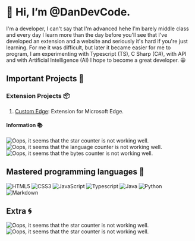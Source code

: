 # 👋 Hi, I’m @DanDevCode. 
I'm a developer, I can't say that I'm advanced hehe I'm barely middle class
and every day I learn more than the day before you'll see that I've developed an extension and a 
website and seriously it's hard if you're just learning. For me it was difficult, but later it became 
easier for me to program, I am experimenting with Typescript (TS), C Sharp (C#), 
with API and with Artificial Intelligence (AI) I hope to become a great developer. 😀

## Important Projects 🧰

### Extension Projects 📦

1. [Custom Edge](https://github.com/DanDevCode/Edge-Custom-Extension-Code): Extension for Microsoft Edge.
#### Information 📚

![Oops, it seems that the star counter is not working well.](https://img.shields.io/github/manifest-json/v/XtensionsHubStudio/Edge-Custom-Extension-Code?label=Version) ![Oops, it seems that the language counter is not working well.](https://img.shields.io/github/languages/count/XtensionsHubStudio/Edge-Custom-Extension-Code?color=gray&label=Languages) ![Oops, it seems that the bytes counter is not working well.](https://img.shields.io/github/languages/code-size/XtensionsHubStudio/Edge-Custom-Extension-Code?label=Size)

## Mastered programming languages 💼

![HTML5](https://img.shields.io/badge/html5-%23E34F26.svg?style=for-the-badge&logo=html5&logoColor=white) ![CSS3](https://img.shields.io/badge/css3-%231572B6.svg?style=for-the-badge&logo=css3&logoColor=white)
![JavaScript](https://img.shields.io/badge/JavaScript-FEFF01?logo=javascript&logoColor=000000&style=for-the-badge) ![Typescript](https://img.shields.io/badge/TypeScript-007ACC?style=for-the-badge&logo=typescript&logoColor=white) ![Java](https://img.shields.io/badge/java-%23ED8B00.svg?style=for-the-badge&logo=java&logoColor=white) ![Python](https://img.shields.io/badge/Python-3776AB?style=for-the-badge&logo=python&logoColor=white) ![Markdown](https://img.shields.io/badge/markdown-%23000000.svg?style=for-the-badge&logo=markdown&logoColor=white) 

## Extra 🌀
![Oops, it seems that the star counter is not working well.](https://img.shields.io/github/stars/DanDevCode?affiliations=OWNER&color=yellow&label=Stars) ![Oops, it seems that the star counter is not working well.](https://komarev.com/ghpvc/?username=DanDevCode&color=blueviolet)
